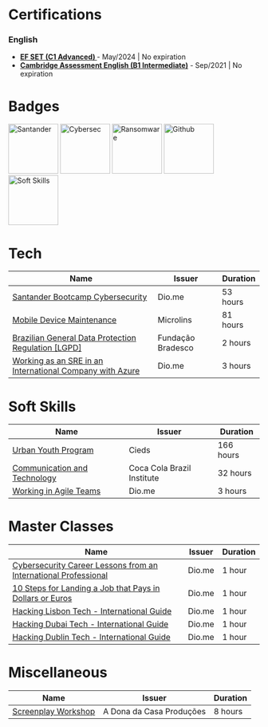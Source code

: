 # Certifications
### English
- **[EF SET (C1 Advanced) ](https://1drv.ms/b/s!AielbXlFzG39iYkxbWaUXNFf1ZTE9A?e=hSuS3f)** - May/2024 | No expiration
- **[Cambridge Assessment English (B1 Intermediate)](https://1drv.ms/b/s!AielbXlFzG39iYkxbWaUXNFf1ZTE9A?e=hSuS3f)** - Sep/2021 | No expiration

# Badges
<img src="https://github.com/paulemacedo/paulemacedo/assets/59907505/913f56d1-fb83-41f8-ab47-9c6ee78991eb" alt="Santander" width="100" >
<img src="https://github.com/paulemacedo/paulemacedo/assets/59907505/398dfdb9-a4ca-4241-966c-57aaf497e9b1" alt="Cybersec" width="100" >
<img src="https://github.com/paulemacedo/paulemacedo/assets/59907505/27e4c410-0d1b-4fab-88e6-540122de74d3" alt="Ransomware" width="100" >
<img src="https://github.com/paulemacedo/paulemacedo/assets/59907505/86f0bd81-2fc8-426d-a713-f492d98d30ca" alt="Github" width="100" >
<img src="https://github.com/paulemacedo/paulemacedo/assets/59907505/bfbd3834-985a-441e-9cf1-1e6a96e47f09" alt="Soft Skills" width="100" >

# Tech
| Name | Issuer | Duration |
| --- | --- | --- |
| [Santander Bootcamp Cybersecurity](https://www.dio.me/certificate/SVNHI4OA) | Dio.me | 53 hours |
| [Mobile Device Maintenance](https://1drv.ms/b/s!AielbXlFzG39iYkyIlENI5c7uuyKFA?e=pUOm4B) | Microlins | 81 hours |
| [Brazilian General Data Protection Regulation [LGPD]](https://1drv.ms/b/s!AielbXlFzG39hoomKoBd6GPlRZW9KA?e=g5Wc2F) | Fundação Bradesco | 2 hours |
| [Working as an SRE in an International Company with Azure](https://www.dio.me/certificate/FZ4CBSSZ) | Dio.me | 3 hours |

# Soft Skills
| Name | Issuer | Duration |
| --- | --- | --- |
| [Urban Youth Program](https://1drv.ms/b/s!AielbXlFzG39iYkuFyOwJ4dH3LyxPQ?e=JENFWd) | Cieds | 166 hours |
| [Communication and Technology](https://1drv.ms/b/s!AielbXlFzG39iYkwAVM_SgQ-7CQzgA?e=FjPUhO) | Coca Cola Brazil Institute | 32 hours |
| [Working in Agile Teams](https://dio.me/certificate/YGT5DTQZ/share) | Dio.me | 3 hours |

# Master Classes
| Name | Issuer | Duration |
| --- | --- | --- |
| [Cybersecurity Career Lessons from an International Professional](https://dio.me/certificate/ARCKZ5N8/share) | Dio.me | 1 hour |
| [10 Steps for Landing a Job that Pays in Dollars or Euros](https://dio.me/certificate/FSVWCKHW/share) | Dio.me | 1 hour |
| [Hacking Lisbon Tech - International Guide](https://dio.me/certificate/OQMK6BAF/share) | Dio.me | 1 hour |
| [Hacking Dubai Tech - International Guide](https://dio.me/certificate/BFXWBDMZ/share) | Dio.me | 1 hour |
| [Hacking Dublin Tech - International Guide](https://dio.me/certificate/JJN65SWV/share) | Dio.me | 1 hour |

# Miscellaneous
| Name | Issuer | Duration |
| --- | --- | --- |
| [Screenplay Workshop](https://1drv.ms/b/s!AielbXlFzG39iYksqwMaX60TiR0y-Q?e=SW2K5V) | A Dona da Casa Produções | 8 hours |
